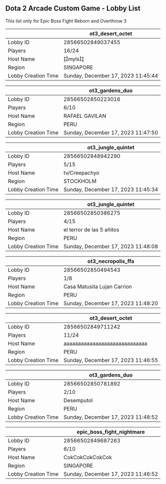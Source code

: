 ## Dota 2 Arcade Custom Game - Lobby List

This list only for Epic Boss Fight Reborn and Overthrow 3

|  | ot3_desert_octet |
| ------ | ------ |
| Lobby ID | 28566502849037455 |
| Players | 16/24 |
| Host Name | myls |
| Region | SINGAPORE |
| Lobby Creation Time | Sunday, December 17, 2023 11:45:44 |


|  | ot3_gardens_duo |
| ------ | ------ |
| Lobby ID | 28566502850223016 |
| Players | 6/10 |
| Host Name | RAFAEL GAVILAN |
| Region | PERU |
| Lobby Creation Time | Sunday, December 17, 2023 11:47:50 |


|  | ot3_jungle_quintet |
| ------ | ------ |
| Lobby ID | 28566502848942290 |
| Players | 5/15 |
| Host Name | tv/Creepachyo |
| Region | STOCKHOLM |
| Lobby Creation Time | Sunday, December 17, 2023 11:45:34 |


|  | ot3_jungle_quintet |
| ------ | ------ |
| Lobby ID | 28566502850386275 |
| Players | 4/15 |
| Host Name | el terror de las 5 añitos |
| Region | PERU |
| Lobby Creation Time | Sunday, December 17, 2023 11:48:08 |


|  | ot3_necropolis_ffa |
| ------ | ------ |
| Lobby ID | 28566502850494543 |
| Players | 1/8 |
| Host Name | Casa Matusita Lujan Carrion |
| Region | PERU |
| Lobby Creation Time | Sunday, December 17, 2023 11:48:20 |


|  | ot3_desert_octet |
| ------ | ------ |
| Lobby ID | 28566502849711242 |
| Players | 11/24 |
| Host Name | aaaaaaaaaaaaaaaaaaaaaaaaaaaaa |
| Region | PERU |
| Lobby Creation Time | Sunday, December 17, 2023 11:46:55 |


|  | ot3_gardens_duo |
| ------ | ------ |
| Lobby ID | 28566502850781892 |
| Players | 2/10 |
| Host Name | Desemputol |
| Region | PERU |
| Lobby Creation Time | Sunday, December 17, 2023 11:48:52 |


|  | epic_boss_fight_nightmare |
| ------ | ------ |
| Lobby ID | 28566502849687263 |
| Players | 6/10 |
| Host Name | CokCokCokCokCok |
| Region | SINGAPORE |
| Lobby Creation Time | Sunday, December 17, 2023 11:46:52 |


